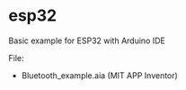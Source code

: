 # esp32
Basic example for ESP32 with Arduino IDE 

File:
- Bluetooth_example.aia (MIT APP Inventor)
